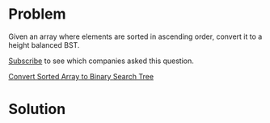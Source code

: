 
# Problem

Given an array where elements are sorted in ascending order, convert it to a
height balanced BST.

[Subscribe](/subscribe/) to see which companies asked this question.



[Convert Sorted Array to Binary Search Tree](https://leetcode.com/problems/convert-sorted-array-to-binary-search-tree)

# Solution



